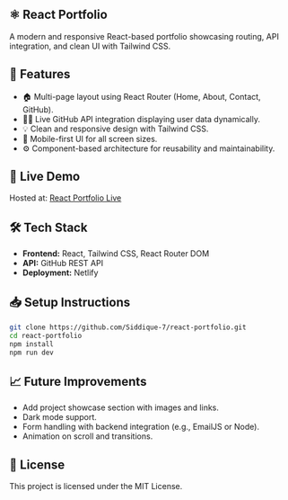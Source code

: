 ## ⚛️ React Portfolio

A modern and responsive React-based portfolio showcasing routing, API integration, and clean UI with Tailwind CSS.

## 🚀 Features

- 🏠 Multi-page layout using React Router (Home, About, Contact, GitHub).
- 🧑‍💻 Live GitHub API integration displaying user data dynamically.
- 💡 Clean and responsive design with Tailwind CSS.
- 📱 Mobile-first UI for all screen sizes.
- ⚙️ Component-based architecture for reusability and maintainability.
  

## 🔗 Live Demo

Hosted at: [React Portfolio Live](https://your-live-link.com)


## 🛠 Tech Stack

- **Frontend:** React, Tailwind CSS, React Router DOM
- **API:** GitHub REST API
- **Deployment:** Netlify 


## 📥 Setup Instructions

```bash
git clone https://github.com/Siddique-7/react-portfolio.git
cd react-portfolio
npm install
npm run dev
```

## 📈 Future Improvements
- Add project showcase section with images and links.
- Dark mode support.
- Form handling with backend integration (e.g., EmailJS or Node).
- Animation on scroll and transitions.

## 📜 License
This project is licensed under the MIT License.

